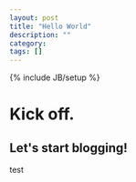 ```yaml
---
layout: post
title: "Hello World"
description: ""
category: 
tags: []
---
```

{% include JB/setup %}
# Kick off. 
## Let's start blogging!
test